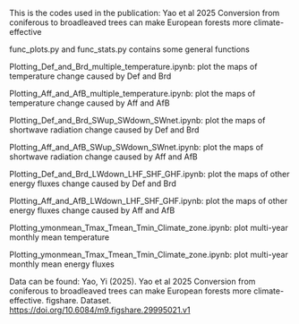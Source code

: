 This is the codes used in the publication: Yao et al 2025 Conversion from coniferous to broadleaved trees can make European forests more climate-effective

func_plots.py and func_stats.py contains some general functions

Plotting_Def_and_Brd_multiple_temperature.ipynb: plot the maps of temperature change caused by Def and Brd

Plotting_Aff_and_AfB_multiple_temperature.ipynb: plot the maps of temperature change caused by Aff and AfB

Plotting_Def_and_Brd_SWup_SWdown_SWnet.ipynb: plot the maps of shortwave radiation change caused by Def and Brd

Plotting_Aff_and_AfB_SWup_SWdown_SWnet.ipynb: plot the maps of shortwave radiation change caused by Aff and AfB

Plotting_Def_and_Brd_LWdown_LHF_SHF_GHF.ipynb: plot the maps of other energy fluxes change caused by Def and Brd

Plotting_Aff_and_AfB_LWdown_LHF_SHF_GHF.ipynb: plot the maps of other energy fluxes change caused by Aff and AfB

Plotting_ymonmean_Tmax_Tmean_Tmin_Climate_zone.ipynb: plot multi-year monthly mean temperature

Plotting_ymonmean_Tmax_Tmean_Tmin_Climate_zone.ipynb: plot multi-year monthly mean energy fluxes

Data can be found: Yao, Yi (2025). Yao et al 2025 Conversion from coniferous to broadleaved trees can make European forests more climate-effective. figshare. Dataset. https://doi.org/10.6084/m9.figshare.29995021.v1
